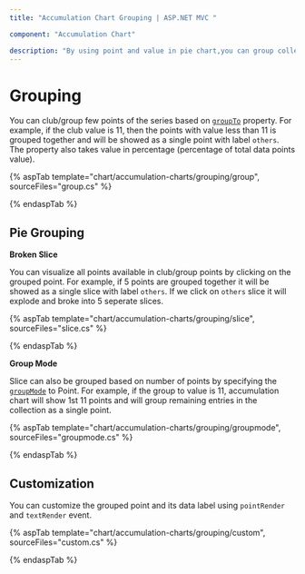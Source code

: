 ```yaml
---
title: "Accumulation Chart Grouping | ASP.NET MVC "

component: "Accumulation Chart"

description: "By using point and value in pie chart,you can group collection of points into the single slice"
---
```

<!-- markdownlint-disable MD036 -->

# Grouping

You can club/group few points of the series based on
[`groupTo`](https://help.syncfusion.com/cr/aspnetcore-js2/Syncfusion.EJ2.Charts.AccumulationSeries.html#Syncfusion_EJ2_Charts_AccumulationSeries_GroupTo)
property. For example, if the club value is 11, then the points with value less than 11 is grouped together
and will be showed as a single point with label `others`. The property also takes value in percentage
(percentage of total data points value).

{% aspTab template="chart/accumulation-charts/grouping/group", sourceFiles="group.cs" %}

{% endaspTab %}

## Pie Grouping

**Broken Slice**

You can visualize all points available in club/group points by clicking on the grouped point. For example, if 5 points are grouped together it will be showed as a single slice with label `others`. If we click on `others` slice it will explode and broke into 5 seperate slices.

{% aspTab template="chart/accumulation-charts/grouping/slice", sourceFiles="slice.cs" %}

{% endaspTab %}

**Group Mode**

Slice can also be grouped based on number of points by specifying the [`groupMode`](https://help.syncfusion.com/cr/aspnetcore-js2/Syncfusion.EJ2.Charts.AccumulationSeries.html#Syncfusion_EJ2_Charts_AccumulationSeries_GroupMode)
to Point. For example, if the group to value is 11, accumulation chart will show 1st 11 points and will group remaining entries in the collection as a single point.

{% aspTab template="chart/accumulation-charts/grouping/groupmode", sourceFiles="groupmode.cs" %}

{% endaspTab %}

## Customization

You can customize the grouped point and its data label using `pointRender` and `textRender` event.

{% aspTab template="chart/accumulation-charts/grouping/custom", sourceFiles="custom.cs" %}

{% endaspTab %}